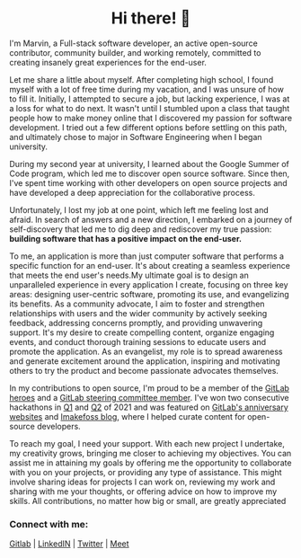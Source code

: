 <h1 align="center">Hi there! 👋 </h1>

I'm Marvin, a Full-stack software developer, an active open-source contributor, community builder, and working remotely, committed to creating insanely great experiences for the end-user.


Let me share a little about myself. After completing high school, I found myself with a lot of free time during my vacation, and I was unsure of how to fill it. Initially, I attempted to secure a job, but lacking experience, I was at a loss for what to do next. It wasn't until I stumbled upon a class that taught people how to make money online that I discovered my passion for software development. I tried out a few different options before settling on this path, and ultimately chose to major in Software Engineering when I began university.

During my second year at university, I learned about the Google Summer of Code program, which led me to discover open source software. Since then, I've spent time working with other developers on open source projects and have developed a deep appreciation for the collaborative process.

Unfortunately, I lost my job at one point, which left me feeling lost and afraid.
 In search of answers and a new direction, I embarked on a journey of self-discovery that led me to dig deep and rediscover my true passion: **building software that has a positive impact on the end-user.**

To me, an application is more than just computer software that performs a specific function for an end-user. It's about creating a seamless experience that meets the end user's needs.My ultimate goal is to design an unparalleled experience in every application I create, focusing on three key areas: designing user-centric software, promoting its use, and evangelizing its benefits. As a community advocate, I aim to foster and strengthen relationships with users and the wider community by actively seeking feedback, addressing concerns promptly, and providing unwavering support. It's my desire to create compelling content, organize engaging events, and conduct thorough training sessions to educate users and promote the application. As an evangelist, my role is to spread awareness and generate excitement around the application, inspiring and motivating others to try the product and become passionate advocates themselves.

In my contributions to open source, I'm proud to be a member of the [GitLab heroes](https://about.gitlab.com/community/heroes/members/)  and a [GitLab steering committee member](https://gitlab.com/gitlab-com/marketing/community-relations/gitlab-heroes/-/issues/21). I've won two consecutive hackathons in [Q1](https://about.gitlab.com/community/hackathon/winners/) and [Q2](https://forum.gitlab.com/t/announcing-q2-2021-gitlab-hackathon-winners/56053) of 2021 and was featured on [GitLab's anniversary websites](https://about.gitlab.com/ten/) and [Imakefoss blog](https://www.imakefoss.org/curators/marvinkaregyeya/), where I helped curate content for open-source developers.

To reach my goal, I need your support. With each new project I undertake, my creativity grows, bringing me closer to achieving my objectives. You can assist me in attaining my goals by offering me the opportunity to collaborate with you on your projects, or providing any type of assistance. This might involve sharing ideas for projects I can work on, reviewing my work and sharing with me your thoughts, or offering advice on how to improve my skills. All contributions, no matter how big or small, are greatly appreciated

<h3 align="left">Connect with me:</h3>

 [Gitlab](https://gitlab.com/nuwe1) | [LinkedIN](https://www.linkedin.com/in/nuwe1/) | [Twitter](https://twitter.com/nuwe1_) | [Meet](calendly.com/nuwe1/) 




<!--
**nuwe1/nuwe1** is a ✨ _special_ ✨ repository because its `README.md` (this file) appears on your GitHub profile.

- 🔭 I’m currently working on [ddd](link.me)

- 🌱 I’m currently learning **Ruby on Rails**

- 👯 I’m looking to collaborate on [ddd](link.me)

- 🤝 I’m looking for help with [ddd](link.me)

- 👨‍💻 All of my projects are available at [portfolio.co](portfolio.co)

- 📝 I regularly write articles on [bologs.co](bologs.co)

- 💬 Ask me about **Ruby**

- 📫 How to reach me **marvinelly18@gmail.com**

- 📄 Know about my experiences [resume.me](resume.me)


- 🔭 I’m currently working on ...
- 🌱 I’m currently learning ...
- 👯 I’m looking to collaborate on ...
- 🤔 I’m looking for help with ...
- 💬 Ask me about ...
-  ...
- 😄 Pronouns: ...
- ⚡ Fun fact: ...
-->
